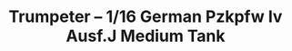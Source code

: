 ---
layout: product
title: "Trumpeter – 1/16 German Pzkpfw Iv Ausf.J Medium Tank"
price: "26500" 
desc: "N/A"
img_path: "/assets/img/TRU00921.jpg"
brand: "N/A"
available: false
special_offer: false
new: false
soon: false
cat: "010000"
subcat: "013400"
subsubcat: "0N/A"
sifra: "TRU00921"
popular: false
---